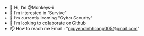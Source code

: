 - 👋 Hi, I’m @Monkeys-ii
- 👀 I’m interested in "Survive"
- 🌱 I’m currently learning "Cyber Security"
- 💞️ I’m looking to collaborate on Github
- 📫 How to reach me Email : "nguyendinhhoang005@gmail.com"

<!---
Monkeys-ii/Monkeys-ii is a ✨ special ✨ repository because its `README.md` (this file) appears on your GitHub profile.
You can click the Preview link to take a look at your changes.
--->
